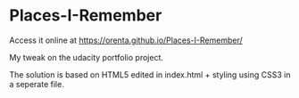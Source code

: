 # Places-I-Remember
Access it online at https://orenta.github.io/Places-I-Remember/

My tweak on the udacity portfolio project.

The solution is based on HTML5 edited in index.html + styling using CSS3 in a seperate file.

